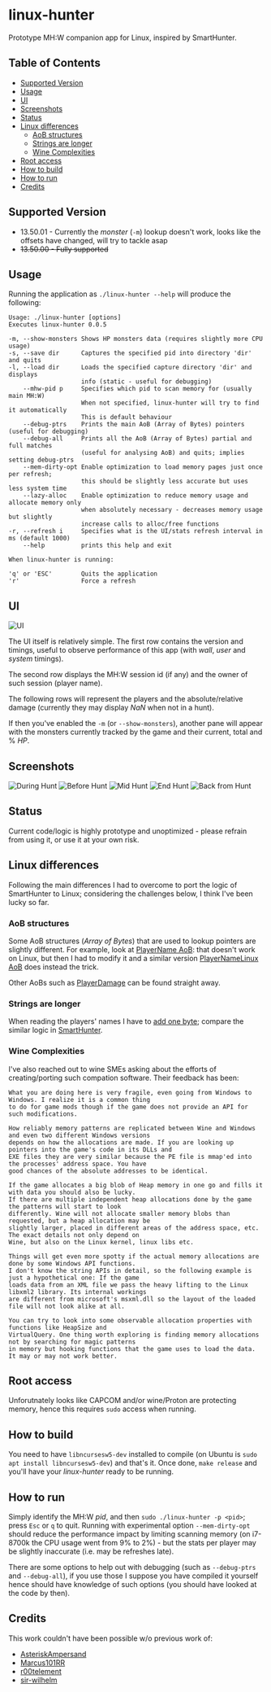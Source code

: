 # linux-hunter
Prototype MH:W companion app for Linux, inspired by SmartHunter.

## Table of Contents

* [Supported Version](#supported-version)
* [Usage](#usage)
* [UI](#ui)
* [Screenshots](#screenshots)
* [Status](#status)
* [Linux differences](#linux-differences)
  * [AoB structures](#aob-structures)
  * [Strings are longer](#strings-are-longer)
  * [Wine Complexities](#wine-complexities)
* [Root access](#root-access)
* [How to build](#how-to-build)
* [How to run](#how-to-run)
* [Credits](#credits)

## Supported Version

* 13.50.01 - Currently the _monster_ (`-m`) lookup doesn't work, looks like the offsets have changed, will try to tackle asap
* ~~13.50.00 - Fully supported~~

## Usage
Running the application as `./linux-hunter --help` will produce the following:
```
Usage: ./linux-hunter [options]
Executes linux-hunter 0.0.5

-m, --show-monsters Shows HP monsters data (requires slightly more CPU usage)
-s, --save dir      Captures the specified pid into directory 'dir' and quits
-l, --load dir      Loads the specified capture directory 'dir' and displays
                    info (static - useful for debugging)
    --mhw-pid p     Specifies which pid to scan memory for (usually main MH:W)
                    When not specified, linux-hunter will try to find it automatically
                    This is default behaviour
    --debug-ptrs    Prints the main AoB (Array of Bytes) pointers (useful for debugging)
    --debug-all     Prints all the AoB (Array of Bytes) partial and full matches
                    (useful for analysing AoB) and quits; implies setting debug-ptrs
    --mem-dirty-opt Enable optimization to load memory pages just once per refresh;
                    this should be slightly less accurate but uses less system time
    --lazy-alloc    Enable optimization to reduce memory usage and allocate memory only
                    when absolutely necessary - decreases memory usage but slightly
                    increase calls to alloc/free functions
-r, --refresh i     Specifies what is the UI/stats refresh interval in ms (default 1000)
    --help          prints this help and exit

When linux-hunter is running:

'q' or 'ESC'        Quits the application
'r'                 Force a refresh
```

## UI
![UI](https://raw.githubusercontent.com/Emanem/linux-hunter/master/pics/ui.jpg)

The UI itself is relatively simple. The first row contains the version and timings, useful to observe performance of this app (with _wall_, _user_ and _system_ timings).

The second row displays the MH:W session id (if any) and the owner of such session (player name).

The following rows will represent the players and the absolute/relative damage (currently they may display _NaN_ when not in a hunt).

If then you've enabled the `-m` (or `--show-monsters`), another pane will appear with the monsters currently tracked by the game and their current, total and % _HP_.

## Screenshots

![During Hunt](https://raw.githubusercontent.com/Emanem/linux-hunter/master/pics/hunt0.jpg)
![Before Hunt](https://raw.githubusercontent.com/Emanem/linux-hunter/master/pics/start_hunt.jpg)
![Mid Hunt](https://raw.githubusercontent.com/Emanem/linux-hunter/master/pics/mid_hunt.jpg)
![End Hunt](https://raw.githubusercontent.com/Emanem/linux-hunter/master/pics/end_hunt.jpg)
![Back from Hunt](https://raw.githubusercontent.com/Emanem/linux-hunter/master/pics/back_gathering.jpg)

## Status
Current code/logic is highly prototype and unoptimized - please refrain from using it, or use it at your own risk.

## Linux differences
Following the main differences I had to overcome to port the logic of SmartHunter to Linux; considering the challenges below, I think I've been lucky so far.

### AoB structures
Some AoB structures (_Array of Bytes_) that are used to lookup pointers are slightly different.
For example, look at [PlayerName AoB](https://github.com/Emanem/linux-hunter/blob/6b397574ff51d5c37b2dc4f2ec32e6558901a807/src/patterns.cpp#L31): that doesn't work on Linux, but then I had to modify it and a similar version [PlayerNameLinux AoB](https://github.com/Emanem/linux-hunter/blob/6b397574ff51d5c37b2dc4f2ec32e6558901a807/src/patterns.cpp#L61) does instead the trick.

Other AoBs such as [PlayerDamage](https://github.com/Emanem/linux-hunter/blob/6b397574ff51d5c37b2dc4f2ec32e6558901a807/src/patterns.cpp#L41) can be found straight away.

### Strings are longer 
When reading the players' names I have to [add one byte](https://github.com/Emanem/linux-hunter/blob/6b397574ff51d5c37b2dc4f2ec32e6558901a807/src/main.cpp#L149); compare the similar logic in [SmartHunter](https://github.com/sir-wilhelm/SmartHunter/blob/7fa3d5a30a653f3587d3ba32afec195224690b9c/SmartHunter/Game/Helpers/MhwHelper.cs#L298).

### Wine Complexities
I've also reached out to wine SMEs asking about the efforts of creating/porting such compation software. Their feedback has been:
```
What you are doing here is very fragile, even going from Windows to Windows. I realize it is a common thing
to do for game mods though if the game does not provide an API for such modifications.

How reliably memory patterns are replicated between Wine and Windows and even two different Windows versions
depends on how the allocations are made. If you are looking up pointers into the game's code in its DLLs and
EXE files they are very similar because the PE file is mmap'ed into the processes' address space. You have 
good chances of the absolute addresses to be identical.

If the game allocates a big blob of Heap memory in one go and fills it with data you should also be lucky.
If there are multiple independent heap allocations done by the game the patterns will start to look 
differently. Wine will not allocate smaller memory blobs than requested, but a heap allocation may be 
slightly larger, placed in different areas of the address space, etc. The exact details not only depend on
Wine, but also on the Linux kernel, linux libs etc.

Things will get even more spotty if the actual memory allocations are done by some Windows API functions.
I don't know the string APIs in detail, so the following example is just a hypothetical one: If the game
loads data from an XML file we pass the heavy lifting to the Linux libxml2 library. Its internal workings
are different from microsoft's msxml.dll so the layout of the loaded file will not look alike at all.

You can try to look into some observable allocation properties with functions like HeapSize and 
VirtualQuery. One thing worth exploring is finding memory allocations not by searching for magic patterns
in memory but hooking functions that the game uses to load the data. It may or may not work better.
```

## Root access
Unforutnately looks like CAPCOM and/or wine/Proton are protecting memory, hence this requires `sudo` access when running.

## How to build
You need to have `libncursesw5-dev` installed to compile (on Ubuntu is `sudo apt install libncursesw5-dev`) and that's it.
Once done, `make release` and you'll have your _linux-hunter_ ready to be running.

## How to run
Simply identify the MH:W _pid_, and then `sudo ./linux-hunter -p <pid>`; press `Esc` or `q` to quit.
Running with experimental option `--mem-dirty-opt` should reduce the performance impact by limiting scanning memory (on i7-8700k the CPU usage went from 9% to 2%) - but the stats per player may be slightly inaccurate (i.e. may be refreshes late).

There are some options to help out with debugging (such as `--debug-ptrs` and `--debug-all`), if you use those I suppose you have compiled it yourself hence should have knowledge of such options (you should have looked at the code by then).

## Credits
This work couldn't have been possible w/o previous work of:
* [AsteriskAmpersand](https://github.com/AsteriskAmpersand)
* [Marcus101RR](https://github.com/Marcus101RR)
* [r00telement](https://github.com/r00telement/SmartHunter)
* [sir-wilhelm](https://github.com/sir-wilhelm/SmartHunter)

